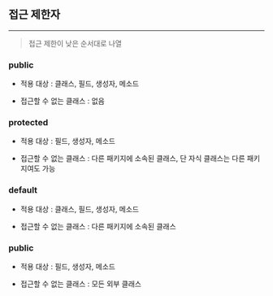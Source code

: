 ## 접근 제한자
---

> 접근 제한이 낮은 순서대로 나열


### public

* 적용 대상 : 클래스, 필드, 생성자, 메소드

* 접근할 수 없는 클래스 : 없음



### protected

* 적용 대상 : 필드, 생성자, 메소드

* 접근할 수 없는 클래스 : 다른 패키지에 소속된 클래스, 단 자식 클래스는 다른 패키지여도 가능



### default

* 적용 대상 : 클래스, 필드, 생성자, 메소드

* 접근할 수 없는 클래스 : 다른 패키지에 소속된 클래스



### public

* 적용 대상 : 필드, 생성자, 메소드

* 접근할 수 없는 클래스 : 모든 외부 클래스
